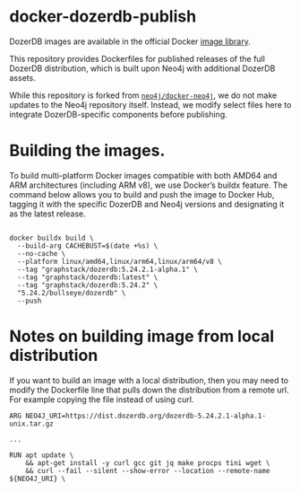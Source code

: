 # docker-dozerdb-publish

DozerDB images are available in the official Docker [image library](https://hub.docker.com/r/graphstack/dozerdb).

This repository provides Dockerfiles for published releases of the full DozerDB distribution, which is built upon Neo4j with additional DozerDB assets. 

While this repository is forked from [`neo4j/docker-neo4j`](https://github.com/neo4j/docker-neo4j), we do not make updates to the Neo4j repository itself. Instead, we modify select files here to integrate DozerDB-specific components before publishing.




# Building the images.

To build multi-platform Docker images compatible with both AMD64 and ARM architectures (including ARM v8), we use Docker’s buildx feature. The command below allows you to build and push the image to Docker Hub, tagging it with the specific DozerDB and Neo4j versions and designating it as the latest release.





```

docker buildx build \
  --build-arg CACHEBUST=$(date +%s) \
  --no-cache \
  --platform linux/amd64,linux/arm64,linux/arm64/v8 \
  --tag "graphstack/dozerdb:5.24.2.1-alpha.1" \
  --tag "graphstack/dozerdb:latest" \
  --tag "graphstack/dozerdb:5.24.2" \
  "5.24.2/bullseye/dozerdb" \
  --push

```


# Notes on building image from local distribution

If you want to build an image with a local distribution, then you may need to modify the Dockerfile line that pulls down the distribution from a remote url.
For example copying the file instead of using curl.

```
ARG NEO4J_URI=https://dist.dozerdb.org/dozerdb-5.24.2.1-alpha.1-unix.tar.gz

...

RUN apt update \
    && apt-get install -y curl gcc git jq make procps tini wget \
    && curl --fail --silent --show-error --location --remote-name ${NEO4J_URI} \

```


